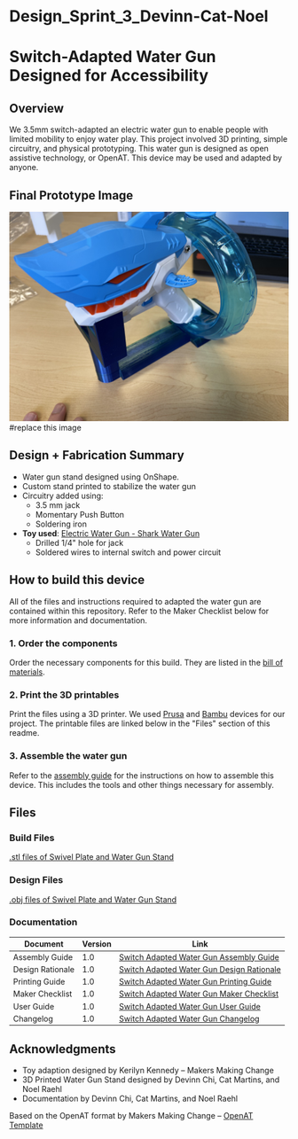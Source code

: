 # Design_Sprint_3_Devinn-Cat-Noel


# Switch-Adapted Water Gun Designed for Accessibility


## Overview
We 3.5mm switch-adapted an electric water gun to enable people with limited mobility to enjoy water play. This project involved 3D printing, simple circuitry, and physical prototyping. This water gun is designed as open assistive technology, or OpenAT. This device may be used and adapted by anyone.

## Final Prototype Image
![image](https://github.com/davinchi73/Design_Sprint_3_Devinn-Cat-Noel/blob/cbc392ea20b671ee19caa896f038ba4f957eef00/Photos/Gun_and_V1Stand.jpg) #replace this image

## Design + Fabrication Summary
- Water gun stand designed using OnShape. 
- Custom stand printed to stabilize the water gun
- Circuitry added using:
  - 3.5 mm jack
  - Momentary Push Button
  - Soldering iron
- **Toy used**: [Electric Water Gun - Shark Water Gun](https://www.walmart.com/ip/Electric-Water-Gun-Shark-Water-Guns-for-Kids-Adults-32FT-Automatic-Squirt-Guns-High-Capacity-Water-Guns-Summer-Water-Play-Toys/15218453861?classType=REGULAR&from=/search)
  - Drilled 1/4" hole for jack  
  - Soldered wires to internal switch and power circuit
 
## How to build this device
All of the files and instructions required to adapted the water gun are contained within this repository. Refer to the Maker Checklist below for more information and documentation.

### 1. Order the components 
Order the necessary components for this build. They are listed in the [bill of materials](https://github.com/davinchi73/Design_Sprint_3_Devinn-Cat-Noel/blob/main/Documentation/Water_Gun_Bill_of_Materials.pdf). 

### 2. Print the 3D printables
Print the files using a 3D printer. We used [Prusa](https://www.prusa3d.com/?utm_source=google&utm_medium=cpc&utm_campaign=EN-US_Search_Text_Brand&utm_id=805226342&gad_source=1&gad_campaignid=805226342&gbraid=0AAAAADkiZoMQLWx7I6_i8Z4JGoRqfIOiK&gclid=Cj0KCQjwoNzABhDbARIsALfY8VMpwMWZt9w00vws5xpJP1zPjw0NuY0tMLbhMrT6I6lO_lXg2FqFplsaAkaQEALw_wcB) and [Bambu](https://us.store.bambulab.com/?gad_source=1&gad_campaignid=20326984537&gbraid=0AAAAAo9so7M-KN1elnPLE1mRjUI4ZcQL0&gclid=Cj0KCQjwoNzABhDbARIsALfY8VO-hWUIrqNfUYTLE7RObMGa2J3tRXY2lEzaHcmRl2_5EFsTW3EwSZIaArtVEALw_wcB) devices for our project. The printable files are linked below in the "Files" section of this readme.

### 3. Assemble the water gun
Refer to the [assembly guide](https://github.com/davinchi73/Design_Sprint_3_Devinn-Cat-Noel/blob/main/Documentation/Water_Gun_Assembly_Guide.pdf) for the instructions on how to assemble this device. This includes the tools and other things necessary for assembly.

## Files

### Build Files
[.stl files of Swivel Plate and Water Gun Stand](https://github.com/davinchi73/Design_Sprint_3_Devinn-Cat-Noel/tree/main/Build_Files)

### Design Files
[.obj files of Swivel Plate and Water Gun Stand](https://github.com/davinchi73/Design_Sprint_3_Devinn-Cat-Noel/tree/main/Design_Files)


### Documentation
| Document              | Version | Link |
|-----------------------|---------|------|
| Assembly Guide        | 1.0     | [Switch Adapted Water Gun Assembly Guide](/Documentation/Water_Gun_Assembly_Guide.pdf)|
| Design Rationale      | 1.0     | [Switch Adapted Water Gun Design Rationale](/Documentation/Water_Gun_Stand_Design_Rationale.pdf)|
| Printing Guide        | 1.0     | [Switch Adapted Water Gun Printing Guide](/Documentation/Water_Gun_3D_Printing_Guide.pdf)|
| Maker Checklist       | 1.0     | [Switch Adapted Water Gun Maker Checklist](/Documentation/Switch_Adapted_Water_Gun_Maker_Checklist_v1.0.pdf)|
| User Guide            | 1.0     | [Switch Adapted Water Gun User Guide](/Documentation/Water_Gun_User_Guide.pdf)|
| Changelog             | 1.0     | [Switch Adapted Water Gun Changelog](/Documentation/Switch_Adapted_Water_Gun_Changelog_v1.0.pdf)|


## Acknowledgments
- Toy adaption designed by Kerilyn Kennedy – Makers Making Change 
- 3D Printed Water Gun Stand designed by Devinn Chi, Cat Martins, and Noel Raehl
- Documentation by Devinn Chi, Cat Martins, and Noel Raehl

Based on the OpenAT format by Makers Making Change – [OpenAT Template](https://github.com/makersmakingchange/OpenAT-Template)
